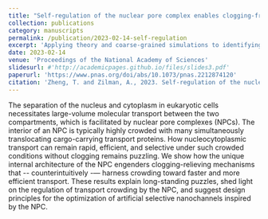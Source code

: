 ```yaml
---
title: "Self-regulation of the nuclear pore complex enables clogging-free crowded transport"
collection: publications
category: manuscripts
permalink: /publication/2023-02-14-self-regulation
excerpt: 'Applying theory and coarse-grained simulations to identifying the mechanisms for preventing clogging in the NPC.'
date: 2023-02-14
venue: 'Proceedings of the National Academy of Sciences'
slidesurl: #'http://academicpages.github.io/files/slides3.pdf'
paperurl: 'https://www.pnas.org/doi/abs/10.1073/pnas.2212874120'
citation: 'Zheng, T. and Zilman, A., 2023. Self-regulation of the nuclear pore complex enables clogging-free crowded transport. <i>Proceedings of the National Academy of Sciences, 120(7)</i>, p.e2212874120.'
---
```


The separation of the nucleus and cytoplasm in eukaryotic cells necessitates large-volume molecular transport between the two compartments, which is facilitated by nuclear pore complexes (NPCs). The interior of an NPC is typically highly crowded with many simultaneously translocating cargo-carrying transport proteins. How nucleocytoplasmic transport can remain rapid, efficient, and selective under such crowded conditions without clogging remains puzzling. We show how the unique internal architecture of the NPC engenders clogging-relieving mechanisms that -- counterintuitively -— harness crowding toward faster and more efficient transport. These results explain long-standing puzzles, shed light on the regulation of transport crowding by the NPC, and suggest design principles for the optimization of artificial selective nanochannels inspired by the NPC.